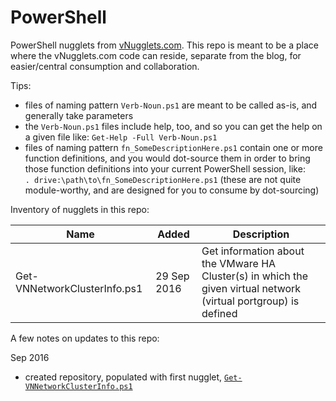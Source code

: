 # PowerShell
PowerShell nugglets from [vNugglets.com](http://vNugglets.com).  This repo is meant to be a place where the vNugglets.com code can reside, separate from the blog, for easier/central consumption and collaboration.

Tips:

- files of naming pattern `Verb-Noun.ps1` are meant to be called as-is, and generally take parameters
- the `Verb-Noun.ps1` files include help, too, and so you can get the help on a given file like:
    `Get-Help -Full Verb-Noun.ps1`
- files of naming pattern `fn_SomeDescriptionHere.ps1` contain one or more function definitions, and you would dot-source them in order to bring those function definitions into your current PowerShell session, like:  
    `. drive:\path\to\fn_SomeDescriptionHere.ps1`
    (these are not quite module-worthy, and are designed for you to consume by dot-sourcing)

Inventory of nugglets in this repo:

Name|Added|Description
----|-----|-----------
<a id="inv_Get-VNNetworkClusterInfo"></a>Get-VNNetworkClusterInfo.ps1|29 Sep 2016|Get information about the VMware HA Cluster(s) in which the given virtual network (virtual portgroup) is defined


A few notes on updates to this repo:

Sep 2016
- created repository, populated with first nugglet, [`Get-VNNetworkClusterInfo.ps1`](#inv_Get-VNNetworkClusterInfo)
